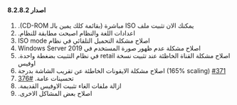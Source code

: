 #### اصدار 8.2.8.2

1. .(CD-ROM مباشرة (بقائمة كلك يمين بالـ ISO يمكنك الان تثبيت ملف
2. .اعدادات اللغة والنظام اصبحت مطابقة للنظام
3. ISO mode اصلاح مشكلة التحميل التلقائي في نظام
4. Windows Server 2019 اصلاح مشكلة عدم ظهور صورة المستخدم في
5. .في نظام التثبيت بضغطة واحدة retail اصلاح مشكلة القناة الخاظئة عند تثبيت نسخة اوفيس
6. اصلاح مشكلة الايقونات الخاطئة عن تقريب الشاشة بدرجة (165% scaling) [#371](https://github.com/YerongAI/Office-Tool/issues/371)
7. تحسينات عامة.  [#376](https://github.com/YerongAI/Office-Tool/issues/376)
8. .ازالة ملفات الغاء تثبيت الاوفيس القديمة
9. .اصلاح بعض المشاكل الاخرى
